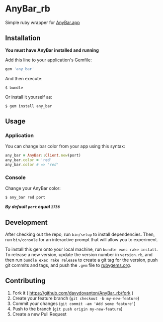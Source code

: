 # AnyBar_rb
Simple ruby wrapper for [AnyBar.app](https://github.com/tonsky/AnyBar)

## Installation
**You must have AnyBar installed and running**

Add this line to your application's Gemfile:

```ruby
gem 'any_bar'
```

And then execute:

    $ bundle

Or install it yourself as:

    $ gem install any_bar

## Usage
### Application
You can change bar color from your app using this syntax:

``` ruby
any_bar = AnyBar::Client.new(port)
any_bar.color = 'red'
any_bar.color # => 'red'
```

### Console
Change your AnyBar color:
``` 
$ any_bar red port
```

_**By default `port` equal `1738`**_

## Development
After checking out the repo, run `bin/setup` to install dependencies. Then, run `bin/console` for an interactive prompt that will allow you to experiment.

To install this gem onto your local machine, run `bundle exec rake install`. To release a new version, update the version number in `version.rb`, and then run `bundle exec rake release` to create a git tag for the version, push git commits and tags, and push the `.gem` file to [rubygems.org](https://rubygems.org).

## Contributing
1. Fork it ( https://github.com/davydovanton/AnyBar_rb/fork )
2. Create your feature branch (`git checkout -b my-new-feature`)
3. Commit your changes (`git commit -am 'Add some feature'`)
4. Push to the branch (`git push origin my-new-feature`)
5. Create a new Pull Request
